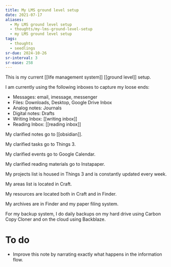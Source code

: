 ```yaml
---
title: My LMS ground level setup
date: 2021-07-17
aliases:
  - My LMS ground level setup
  - thoughts/my-lms-ground-level-setup
  - my LMS ground level setup
tags:
  - thoughts
  - seedlings
sr-due: 2024-10-26
sr-interval: 3
sr-ease: 258
---
```

This is my current [[life management system]] [[ground level]] setup.

I am currently using the following inboxes to capture my loose ends:

- Messages: email, imessage, messenger
- Files: Downloads, Desktop, Google Drive Inbox
- Analog notes: Journals
- Digital notes: Drafts
- Writing Inbox: [[writing inbox]]
- Reading Inbox: [[reading inbox]]

My clarified notes go to [[obsidian]].

My clarified tasks go to Things 3.

My clarified events go to Google Calendar.

My clarified reading materials go to Instapaper.

My projects list is housed in Things 3 and is constantly updated every week.

My areas list is located in Craft.

My resources are located both in Craft and in Finder.

My archives are in Finder and my paper filing system.

For my backup system, I do daily backups on my hard drive using Carbon Copy Cloner and on the cloud using Backblaze.

# To do

- Improve this note by narrating exactly what happens in the information flow.